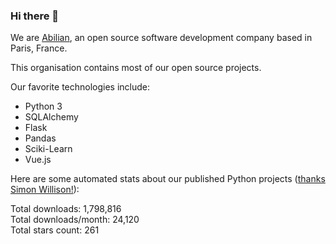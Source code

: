 ### Hi there 👋

We are [Abilian](https://abilian.com/), an open source software development company based in Paris, France.

This organisation contains most of our open source projects.

Our favorite technologies include:

- Python 3
- SQLAlchemy
- Flask
- Pandas
- Sciki-Learn
- Vue.js

Here are some automated stats about our published Python projects
([thanks Simon Willison!][sw-post]):

<!--marker-->
Total downloads: 1,798,816<br>
Total downloads/month: 24,120<br>
Total stars count: 261
<!--end-->

[sw-post]: https://simonwillison.net/2020/Jul/10/self-updating-profile-readme/